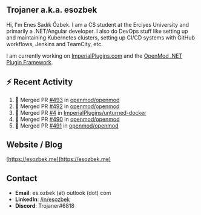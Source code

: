 ##  Trojaner a.k.a. esozbek
Hi, I'm Enes Sadık Özbek. I am a CS student at the Erciyes University and primarily a .NET/Angular developer. I also do DevOps stuff like setting up and maintaining Kubernetes clusters, setting up CI/CD systems with GitHub workflows, Jenkins and TeamCity, etc.

I am currently working on [ImperialPlugins.com](https://imperialplugins.com) and the [OpenMod .NET Plugin Framework](https://github.com/openmod/openmod). 

## :zap: Recent Activity

<!--START_SECTION:activity-->
1. 🎉 Merged PR [#493](https://github.com/openmod/openmod/pull/493) in [openmod/openmod](https://github.com/openmod/openmod)
2. 🎉 Merged PR [#492](https://github.com/openmod/openmod/pull/492) in [openmod/openmod](https://github.com/openmod/openmod)
3. 🎉 Merged PR [#4](https://github.com/ImperialPlugins/unturned-docker/pull/4) in [ImperialPlugins/unturned-docker](https://github.com/ImperialPlugins/unturned-docker)
4. 🎉 Merged PR [#490](https://github.com/openmod/openmod/pull/490) in [openmod/openmod](https://github.com/openmod/openmod)
5. 🎉 Merged PR [#491](https://github.com/openmod/openmod/pull/491) in [openmod/openmod](https://github.com/openmod/openmod)
<!--END_SECTION:activity-->

## Website / Blog
[https://esozbek.me](https://esozbek.me)

## Contact
- **Email**: es.ozbek (at) outlook (dot) com
- **LinkedIn**: [/in/esozbek](https://linkedin.com/in/esozbek)
- **Discord**: Trojaner#6818
